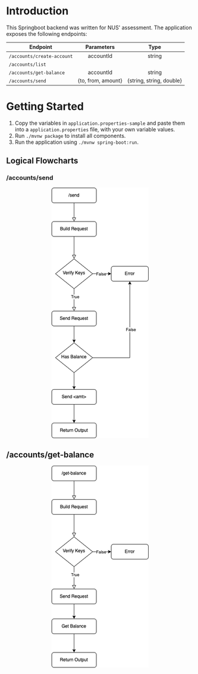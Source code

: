 # Introduction
This Springboot backend was written for NUS' assessment. The application exposes the following endpoints:

| Endpoint                          | Parameters                | Type                          |
| -------------                     |:-------------:            |:-------------:                |
| `/accounts/create-account`        | accountId                 | string                        |
| `/accounts/list`                  |                           |                               |
| `/accounts/get-balance`           | accountId                 | string                        |
| `/accounts/send`                  | {to, from, amount}        | {string, string, double}      |


# Getting Started
1. Copy the variables in `application.properties-sample` and paste them into a `application.properties` file, with your own variable values.
2. Run `./mvnw package` to install all components.
3. Run the application using `./mvnw spring-boot:run`.

## Logical Flowcharts
### /accounts/send
<p align="center">
    <img src="src/main/resources/static/images/send.png">
</p>


## /accounts/get-balance
<p align="center">
    <img src="src/main/resources/static/images/get-balance.png">
</p>